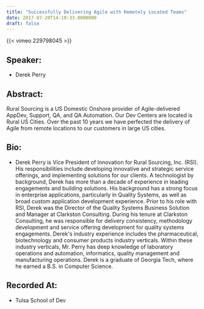 ```yaml
---
title: "Successfully Delivering Agile with Remotely Located Teams"
date: 2017-07-20T14:10:33.0000000
draft: false
---
```


{{< vimeo 229798045 >}}

## Speaker:

 - Derek Perry

## Abstract:

<p>Rural Sourcing is a US Domestic Onshore provider of Agile-delivered AppDev, Support, QA, and QA Automation. Our Dev Centers are located is Rural US Cities. Over the past 10 years we have perfected the delivery of Agile from remote locations to our customers in large US cities.</p>

## Bio:

 - <p>Derek Perry is Vice President of Innovation for Rural Sourcing, Inc. (RSI). His responsibilities include developing innovative and strategic service offerings, and implementing solutions for our clients. A technologist by background, Derek has more than a decade of experience in leading engagements and building solutions. His background has a strong focus in enterprise applications, particularly in Quality Systems, as well as broad custom application development experience. Prior to his role with RSI, Derek was the Director of the Quality Systems Business Solution and Manager at Clarkston Consulting. During his tenure at Clarkston Consulting, he was responsible for delivery consistency, methodology development and service offering development for quality systems engagements. Derek's industry experience includes the pharmaceutical, biotechnology and consumer products industry verticals. Within these industry verticals, Mr. Perry has deep knowledge of laboratory operations and automation, informatics, quality management and manufacturing operations. Derek is a graduate of Georgia Tech, where he earned a B.S. in Computer Science.</p>

## Recorded At:

 - Tulsa School of Dev

